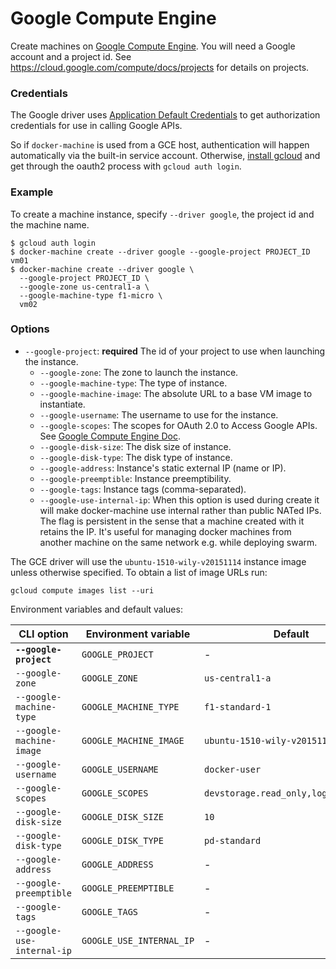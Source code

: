 <!--[metadata]>
+++
title = "Google Compute Engine"
description = "Google Compute Engine driver for machine"
keywords = ["machine, Google Compute Engine, driver"]
[menu.main]
parent="smn_machine_drivers"
+++
<![end-metadata]-->

# Google Compute Engine

Create machines on [Google Compute Engine](https://cloud.google.com/compute/).
You will need a Google account and a project id.
See <https://cloud.google.com/compute/docs/projects> for details on projects.

### Credentials

The Google driver uses [Application Default Credentials](https://developers.google.com/identity/protocols/application-default-credentials)
to get authorization credentials for use in calling Google APIs.

So if `docker-machine` is used from a GCE host, authentication will happen automatically
via the built-in service account.
Otherwise, [install gcloud](https://cloud.google.com/sdk/) and get
through the oauth2 process with `gcloud auth login`.

### Example

To create a machine instance, specify `--driver google`, the project id and the machine name.

    $ gcloud auth login
    $ docker-machine create --driver google --google-project PROJECT_ID vm01
    $ docker-machine create --driver google \
      --google-project PROJECT_ID \
      --google-zone us-central1-a \
      --google-machine-type f1-micro \
      vm02

### Options

-   `--google-project`: **required** The id of your project to use when launching the instance.
    -   `--google-zone`: The zone to launch the instance.
    -   `--google-machine-type`: The type of instance.
    -   `--google-machine-image`: The absolute URL to a base VM image to instantiate.
    -   `--google-username`: The username to use for the instance.
    -   `--google-scopes`: The scopes for OAuth 2.0 to Access Google APIs. See [Google Compute Engine Doc](https://cloud.google.com/storage/docs/authentication).
    -   `--google-disk-size`: The disk size of instance.
    -   `--google-disk-type`: The disk type of instance.
    -   `--google-address`: Instance's static external IP (name or IP).
    -   `--google-preemptible`: Instance preemptibility.
    -   `--google-tags`: Instance tags (comma-separated).
    -   `--google-use-internal-ip`: When this option is used during create it will make docker-machine use internal rather than public NATed IPs. The flag is persistent in the sense that a machine created with it retains the IP. It's useful for managing docker machines from another machine on the same network e.g. while deploying swarm.

The GCE driver will use the `ubuntu-1510-wily-v20151114` instance image unless otherwise specified. To obtain a
list of image URLs run:

    gcloud compute images list --uri

Environment variables and default values:

| CLI option                 | Environment variable     | Default                              |
| -------------------------- | ------------------------ | ------------------------------------ |
| **`--google-project`**     | `GOOGLE_PROJECT`         | -                                    |
| `--google-zone`            | `GOOGLE_ZONE`            | `us-central1-a`                      |
| `--google-machine-type`    | `GOOGLE_MACHINE_TYPE`    | `f1-standard-1`                      |
| `--google-machine-image`   | `GOOGLE_MACHINE_IMAGE`   | `ubuntu-1510-wily-v20151114`         |
| `--google-username`        | `GOOGLE_USERNAME`        | `docker-user`                        |
| `--google-scopes`          | `GOOGLE_SCOPES`          | `devstorage.read_only,logging.write` |
| `--google-disk-size`       | `GOOGLE_DISK_SIZE`       | `10`                                 |
| `--google-disk-type`       | `GOOGLE_DISK_TYPE`       | `pd-standard`                        |
| `--google-address`         | `GOOGLE_ADDRESS`         | -                                    |
| `--google-preemptible`     | `GOOGLE_PREEMPTIBLE`     | -                                    |
| `--google-tags`            | `GOOGLE_TAGS`            | -                                    |
| `--google-use-internal-ip` | `GOOGLE_USE_INTERNAL_IP` | -                                    |
